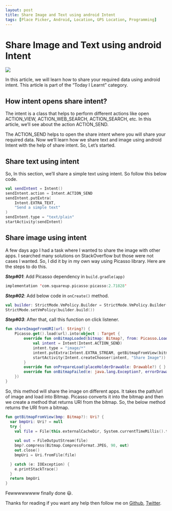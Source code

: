 ```yaml
---
layout: post
title: Share Image and Text using android Intent
tags: [Place Picker, Android, Location, GPS Location, Programming]
---
```


# Share Image and Text using android Intent
![](https://miro.medium.com/max/158/1*6-Or1AYLkeMeCBLE7xDDZA.jpeg)

In this article, we will learn how to share your required data using android intent. This article is part of the “Today I Learnt” category.

## How intent opens share intent?
The intent is a class that helps to perform different actions like open ACTION_VIEW, ACTION_WEB_SEARCH, ACTION_SEARCH, etc. In this article, we’ll see about the action ACTION_SEND.

The ACTION_SEND helps to open the share intent where you will share your required data. Now we’ll learn how we share text and image using android Intent with the help of share intent. So, Let’s started.

## Share text using intent
So, In this section, we’ll share a simple text using intent. So follow this below code.

````Kotlin 
val sendIntent = Intent()
sendIntent.action = Intent.ACTION_SEND
sendIntent.putExtra(
    Intent.EXTRA_TEXT,
    "Send a simple text"
)
sendIntent.type = "text/plain"
startActivity(sendIntent)

````

## Share image using intent

A few days ago I had a task where I wanted to share the image with other apps. I searched many solutions on StackOverflow but those were not cases I wanted. So, I did it by in my own way using Picasso library. Here are the steps to do this.

***Step#01***: Add Picasso dependency in `build.gradle(app)`

````Kotlin
implementation 'com.squareup.picasso:picasso:2.71828'
````


***Step#02***: Add below code in `onCreate()` method. 


````Kotlin
val builder: StrictMode.VmPolicy.Builder = StrictMode.VmPolicy.Builder()
StrictMode.setVmPolicy(builder.build())
````


***Step#03***: After that, call this function on click listener. 


````Kotlin
fun shareImageFromURI(url: String?) {
    Picasso.get().load(url).into(object : Target {
        override fun onBitmapLoaded(bitmap: Bitmap?, from: Picasso.LoadedFrom?) {
            val intent = Intent(Intent.ACTION_SEND)
            intent.type = "image/*"
            intent.putExtra(Intent.EXTRA_STREAM, getBitmapFromView(bitmap))
            startActivity(Intent.createChooser(intent, "Share Image"))
        }
        override fun onPrepareLoad(placeHolderDrawable: Drawable?) { }
        override fun onBitmapFailed(e: java.lang.Exception?, errorDrawable: Drawable?) { }
    })
}

````

So, this method will share the image on different apps. It takes the path/url of image and load into Bitmap. Picasso converts it into the bitmap and then we create a method that returns URI from the bitmap. So, the below method returns the URI from a bitmap.

````Kotlin
fun getBitmapFromView(bmp: Bitmap?): Uri? {
  var bmpUri: Uri? = null
  try {
    val file = File(this.externalCacheDir, System.currentTimeMillis().toString() + ".jpg")
    
    val out = FileOutputStream(file)
    bmp?.compress(Bitmap.CompressFormat.JPEG, 90, out)
    out.close()
    bmpUri = Uri.fromFile(file)

  } catch (e: IOException) {
    e.printStackTrace()
  }
  return bmpUri
}
````

Fewwwwwwww finally done 😃.

Thanks for reading if you want any help then follow me on [Github](https://github.com/AminullahTajMuhammad), [Twitter](https://twitter.com/tajaminullah).

